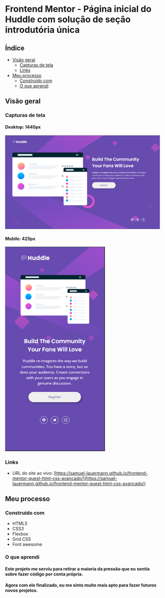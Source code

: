 # Frontend Mentor - Página inicial do Huddle com solução de seção introdutória única

## Índice

- [Visão geral](#visão-geral)
   - [Capturas de tela](#capturas-de-tela)
   - [Links](#links)
- [Meu processo](#meu-processo)
   - [Construído com](#construído-com)
   - [O que aprendi](#o-que-aprendi)
## Visão geral

### Capturas de tela

#### Desktop: 1440px
![](./design/captura%20de%20tela%20desktop.png)

#### Mobile: 425px

![](./design/captura%20de%20tela%20mobile.png)

### Links

- URL do site ao vivo: [https://samuel-lauermann.github.io/frontend-mentor-quest-html-css-avancado/](https://samuel-lauermann.github.io/frontend-mentor-quest-html-css-avancado/)

## Meu processo

### Construído com

- HTML5
- CSS3
- Flexbox
- Grid CSS
- Font awesome

### O que aprendi

#### Este projeto me serviu para retirar a maioria da pressão que eu sentia sobre fazer código por conta própria. 
#### Agora com ele finalizado, eu me sinto muito mais apto para fazer futuros novos projetos.
